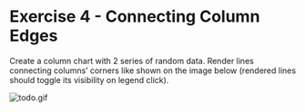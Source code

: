 # Exercise 4 - Connecting Column Edges

Create a column chart with 2 series of random data. Render lines connecting columns’ corners like shown on the image below (rendered lines should toggle its visibility on legend click).

![todo.gif](todo.gif)

